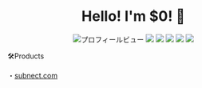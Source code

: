 <h1 align="center">Hello! I'm $0! 👋</h1>
<p align="center"><img src="https://komarev.com/ghpvc/?username=user-s0ma&color=green" alt="プロフィールビュー"/> <a href="https://twitter.com/user_s0ma"><img src="https://img.shields.io/badge/Twitter-user_s0ma-blue?style=flat-square&logo=twitter&logoColor=white"/></a> <img src="https://img.shields.io/badge/Python-3776AB?style=flat-square&logo=python&logoColor=white"/> <img src="https://img.shields.io/badge/PyTorch-EE4C2C?style=flat-square&logo=pytorch&logoColor=white"/> <img src="https://img.shields.io/badge/TypeScript-007ACC?style=flat-square&logo=typescript&logoColor=white"/> <img src="https://img.shields.io/badge/Next.js-000000?style=flat-square&logo=next.js&logoColor=white"/> </p>
🛠️Products

・<a href="https://subnect.com">subnect.com</a>
